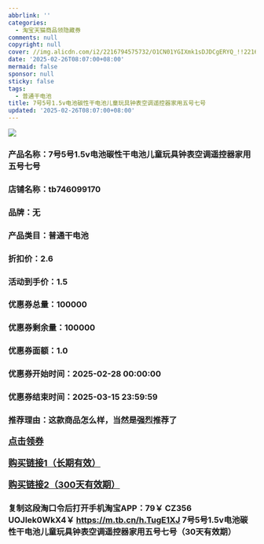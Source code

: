 ```yaml
---
abbrlink: ''
categories:
  - 淘宝天猫商品领隐藏券
comments: null
copyright: null
cover: //img.alicdn.com/i2/2216794575732/O1CN01YGIXmk1sDJDCgERYQ_!!2216794575732.jpg
date: '2025-02-26T08:07:00+08:00'
mermaid: false
sponsor: null
sticky: false
tags:
  - 普通干电池
title: 7号5号1.5v电池碳性干电池儿童玩具钟表空调遥控器家用五号七号
updated: '2025-02-26T08:07:00+08:00'
--- 
```


![](//img.alicdn.com/i2/2216794575732/O1CN01YGIXmk1sDJDCgERYQ_!!2216794575732.jpg)

### 产品名称：7号5号1.5v电池碳性干电池儿童玩具钟表空调遥控器家用五号七号
### 店铺名称：tb746099170
### 品牌：无
### 产品类目：普通干电池
### 折扣价：2.6
### 活动到手价：1.5
### 优惠券总量：100000
### 优惠券剩余量：100000
### 优惠券面额：1.0
### 优惠券开始时间：2025-02-28 00:00:00	
### 优惠券结束时间：2025-03-15 23:59:59	
### 推荐理由：这款商品怎么样，当然是强烈推荐了

<p style="font-size: 18px; font-weight: bold;">
  <a href="https://uland.taobao.com/coupon/edetail?e=cbsgQ65zl6%2BlhHvvyUNXZfh8CuWt5YH5OVuOuRD5gLJMmdsrkidbOWBzzpT26idJMJ6OEOhAiD9W1o2v6GJ%2BgUEalw%2BGCdEg3XLotRY6zfYMOoQV1JoQ9L45lGi7XTdKk3toOSlQXmXyMW3eIAWKRa6LeGhgJY%2B%2F7NjcxRIBfQbVM%2Fe4LpP7Oq9ple94x%2FzC2CSzK8iy97Q2BPjB5XkYixoVe6VYghxMl9JUUlFRIV%2BKKoz%2FahSTdjW6CW2SaWtRHsHfkY5nVlAaQcAM%2Fbtha7xvZ2umCz35izDUHGewFtF6yT1iTBrcQKQbR1Fo%2BBmh09n1P0j5XaKxfCnjenKqnP865raRWOux&traceId=2166d8db17407296732636749d133b&union_lens=lensId%3AOPT%401740729681%40213e6c22_0e0a_1954b9307f1_57b9%4001%40eyJmbG9vcklkIjo3MzM1NH0ie" target="_blank">点击领券</a>
</p>
<p style="font-size: 18px; font-weight: bold;">
  <a href="https://s.click.taobao.com/t?e=m%3D2%26s%3DjEmjfeOjUbRw4vFB6t2Z2ueEDrYVVa64LKpWJ%2Bin0XLjf2vlNIV67kkfnVn6TwKdc4zWPc6e8233ID%2FV1RqsF4wnCJeELi4I%2FIEn%2BS1IjHAB0ghlTd7WlZVm%2FOAUUFw71qrpxiwMoCNxc1AtbZGVS%2Bnhw%2BVKf6%2BI0Pqq1WShF3%2FNEPXytV9ALoS4zvCRUrqunz0Ye2FZq5nHP1f7oSfd%2BdDyQ0%2Bz1Q3yrc6qU9KDoEV1nk7ODBNdempeaUF39mTvuKqS1vzcU6xP7qa1tU3ZgS3jKrSQZrKg2Ri9Bm4jDHegZ4hAvgWL0RvSl25LI6G%2Fk9q0fjCFNcYhhQs2DjqgEA%3D%3D" target="_blank">购买链接1（长期有效）</a>
</p>
<p style="font-size: 18px; font-weight: bold;">
  <a href="https://s.click.taobao.com/oJXuOYs" target="_blank">购买链接2（300天有效期）</a>
</p>

### 复制这段淘口令后打开手机淘宝APP：79￥ CZ356 UOJIek0WkX4￥ https://m.tb.cn/h.TugE1XJ  7号5号1.5v电池碳性干电池儿童玩具钟表空调遥控器家用五号七号（30天有效期）
